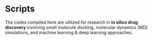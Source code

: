 # Scripts

The codes compiled here are utilized for research in **in silico drug discovery** involving small molecule docking, molecular dynamics (MD) simulations, and machine learning & deep learning approaches.

